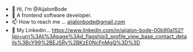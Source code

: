 - 👋 Hi, I’m @AijalonBode
- 👀 A frontend software developer.
- 📫 How to reach me ... aijalonbode@gmail.com
- 📩 My Linkedin... https://www.linkedin.com/in/aijalon-bode-00b90a152?lipi=urn%3Ali%3Apage%3Ad_flagship3_profile_view_base_contact_details%3BcY99%2BEJSRy%2BKzE0NcFnMgQ%3D%3D

<!---
capitolcomputers/capitolcomputers is a ✨ special ✨ repository because its `README.md` (this file) appears on your GitHub profile.
You can click the Preview link to take a look at your changes.
--->
